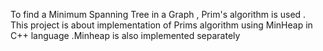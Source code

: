 To find a Minimum Spanning Tree in a Graph , Prim's algorithm is used . This project is about implementation of Prims algorithm 
using MinHeap in C++ language .Minheap is also implemented separately 
